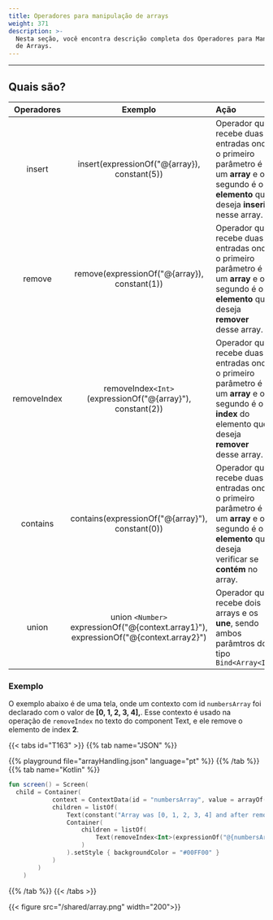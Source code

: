 ```yaml
---
title: Operadores para manipulação de arrays
weight: 371
description: >-
  Nesta seção, você encontra descrição completa dos Operadores para Manipulação
  de Arrays.
---
```


---

## Quais são? 

| Operadores | Exemplo | Ação |
| :---: | :---: | :--- |
| insert | insert(expressionOf("@{array}), constant(5)) | Operador que recebe duas entradas onde o primeiro parâmetro é um **array** e o segundo é o **elemento** que deseja **inserir** nesse array. |
| remove | remove(expressionOf("@{array}), constant(1)) | Operador que recebe duas entradas onde o primeiro parâmetro é um **array** e o segundo é o **elemento** que deseja **remover** desse array. |
| removeIndex | removeIndex`<Int>`(expressionOf("@{array}"), constant(2)) | Operador que recebe duas entradas onde o primeiro parâmetro é um **array** e o segundo é o **index** do elemento que deseja **remover** desse array. |
| contains | contains(expressionOf("@{array}"), constant(0)) | Operador que recebe duas entradas onde o primeiro parâmetro é um **array** e o segundo é o **elemento** que deseja verificar se **contém** no array. | 
union | union `<Number>` expressionOf("@{context.array1}"), expressionOf("@{context.array2}") | Operador que recebe dois arrays e os **une**, sendo ambos parâmtros do tipo `Bind<Array<I>>`


### Exemplo

O exemplo abaixo é de uma tela, onde um contexto com id `numbersArray` foi declarado com o valor de **\[0, 1, 2, 3, 4\],**. 
Esse contexto é usado na  operação de `removeIndex` no texto do component Text, e ele remove o elemento de index **2**.

{{< tabs id="T163" >}}
{{% tab name="JSON" %}}
<!-- json-playground:arrayHandling.json
{
  "_beagleComponent_" : "beagle:screenComponent",
  "child" : {
    "_beagleComponent_" : "beagle:container",
    "children" : [ {
      "_beagleComponent_" : "beagle:text",
      "text" : "Array was [0, 1, 2, 3, 4] and after removing index 2 now is: "
    }, {
      "_beagleComponent_" : "beagle:text",
      "text" : "@{removeIndex(numbersArray, 2)}",
      "style" : {
        "backgroundColor" : "#00FF00"
      }
    } ],
    "context" : {
      "id" : "numbersArray",
      "value" : [ 0, 1, 2, 3, 4 ]
    }
  }
}
-->
{{% playground file="arrayHandling.json" language="pt" %}}
{{% /tab %}}
{{% tab name="Kotlin" %}}
```kotlin
fun screen() = Screen(
  child = Container(
            context = ContextData(id = "numbersArray", value = arrayOf(0, 1, 2, 3, 4)),
            children = listOf(
                Text(constant("Array was [0, 1, 2, 3, 4] and after removing index 2 now is: ")),
                Container(
                    children = listOf(
                        Text(removeIndex<Int>(expressionOf("@{numbersArray}"), constant(2)).toBindString())
                    )
                ).setStyle { backgroundColor = "#00FF00" }
            )
        )
    )
```
{{% /tab %}}
{{< /tabs >}}

{{< figure src="/shared/array.png" width="200">}}
